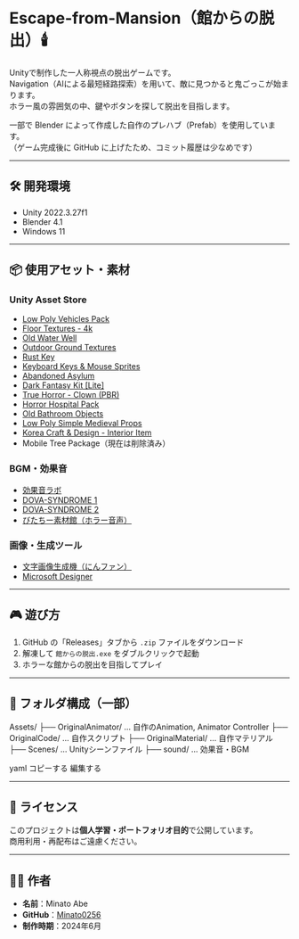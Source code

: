 # Escape-from-Mansion（館からの脱出）🕯️

Unityで制作した一人称視点の脱出ゲームです。  
Navigation（AIによる最短経路探索）を用いて、敵に見つかると鬼ごっこが始まります。  
ホラー風の雰囲気の中、鍵やボタンを探して脱出を目指します。

一部で Blender によって作成した自作のプレハブ（Prefab）を使用しています。  
（ゲーム完成後に GitHub に上げたため、コミット履歴は少なめです）

---

## 🛠 開発環境

- Unity 2022.3.27f1
- Blender 4.1
- Windows 11

---

## 📦 使用アセット・素材

### Unity Asset Store

- [Low Poly Vehicles Pack](https://assetstore.unity.com/packages/3d/vehicles/land/low-poly-vehicles-pack-26707)
- [Floor Textures - 4k](https://assetstore.unity.com/packages/2d/textures-materials/floor-textures-4k-179126)
- [Old Water Well](https://assetstore.unity.com/packages/3d/environments/old-water-well-138903)
- [Outdoor Ground Textures](https://assetstore.unity.com/packages/2d/textures-materials/floors/outdoor-ground-textures-12555)
- [Rust Key](https://assetstore.unity.com/packages/3d/props/rust-key-167590)
- [Keyboard Keys & Mouse Sprites](https://assetstore.unity.com/packages/2d/gui/keyboard-keys-mouse-sprites-225232)
- [Abandoned Asylum](https://assetstore.unity.com/packages/3d/environments/urban/abandoned-asylum-49137)
- [Dark Fantasy Kit [Lite]](https://assetstore.unity.com/packages/3d/environments/fantasy/dark-fantasy-kit-lite-127925)
- [True Horror - Clown (PBR)](https://assetstore.unity.com/packages/3d/true-horror-clown-pbr-49389)
- [Horror Hospital Pack](https://assetstore.unity.com/packages/3d/environments/hospital-horror-pack-44045)
- [Old Bathroom Objects](https://assetstore.unity.com/packages/3d/props/interior/old-bathroom-objects-120069)
- [Low Poly Simple Medieval Props](https://assetstore.unity.com/packages/3d/props/low-poly-simple-medieval-props-258397)
- [Korea Craft & Design - Interior Item](https://assetstore.unity.com/packages/3d/props/interior/korea-craft-design-interior-item-252023)
- Mobile Tree Package（現在は削除済み）

### BGM・効果音

- [効果音ラボ](https://soundeffect-lab.info/)
- [DOVA-SYNDROME 1](https://dova-s.jp/se/play1186.html)
- [DOVA-SYNDROME 2](https://dova-s.jp/bgm/play19470.html)
- [びたちー素材館（ホラー音声）](http://www.vita-chi.net/sec/voi/hora/voivoi1.htm)

### 画像・生成ツール

- [文字画像生成機（にんファン）](https://www.nin-fan.net/tool/string_image.html#google_vignette)
- [Microsoft Designer](https://designer.microsoft.com/image-creator)

---

## 🎮 遊び方

1. GitHub の「Releases」タブから `.zip` ファイルをダウンロード
2. 解凍して `館からの脱出.exe` をダブルクリックで起動
3. ホラーな館からの脱出を目指してプレイ

---

## 📁 フォルダ構成（一部）

Assets/
├── OriginalAnimator/ … 自作のAnimation, Animator Controller
├── OriginalCode/ … 自作スクリプト
├── OriginalMaterial/ … 自作マテリアル
├── Scenes/ … Unityシーンファイル
├── sound/ … 効果音・BGM

yaml
コピーする
編集する

---

## 📄 ライセンス

このプロジェクトは**個人学習・ポートフォリオ目的**で公開しています。  
商用利用・再配布はご遠慮ください。

---

## 🙋‍♂️ 作者

- **名前**：Minato Abe
- **GitHub**：[Minato0256](https://github.com/Minato0256)
- **制作時期**：2024年6月

